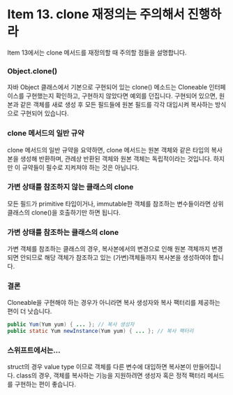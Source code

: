 # Item 13. clone 재정의는 주의해서 진행하라

Item 13에서는 clone 메서드를 재정의할 때 주의할 점들을 설명합니다.

### Object.clone()

자바 Object 클래스에서 기본으로 구현되어 있는 clone() 메소드는 Cloneable 인터페이스를 구현했는지 확인하고, 구현하지 않았다면 예외를 던집니다. 구현되어 있으면, 원본과 같은 객체를 새로 생성 후 모든 필드들에 원본 필드를 각각 대입시켜 복사하는 방식으로 구현되어 있습니다.

### clone 메서드의 일반 규약

clone 메서드의 일반 규약을 요약하면, clone 메서드는 원본 객체와 같은 타입의 복사본을 생성해 반환하며, 관례상 반환된 객체와 원본 객체는 독립적이라는 것입니다. 하지만 이 규약들이 필수로 지켜져야 하는 것은 아닙니다.

### 가변 상태를 참조하지 않는 클래스의 clone

모든 필드가 primitive 타입이거나, immutable한 객체를 참조하는 변수들이라면 상위 클래스의 clone()을 호출하기만 하면 됩니다.

### 가변 상태를 참조하는 클래스의 clone

가변 객체를 참조하는 클래스의 경우, 복사본에서의 변경으로 인해 원본 객체까지 변경되면 안되므로 해당 객체가 참조하고 있는 (가변)객체들까지 복사본을 생성하여야 합니다.

### 결론

Cloneable을 구현해야 하는 경우가 아니라면 복사 생성자와 복사 팩터리를 제공하는 편이 더 낫습니다.

```java
public Yum(Yum yum) { ... }; // 복사 생성자
public static Yum newInstance(Yum yum) { ... }; // 복사 팩터리
```

### 스위프트에서는...

struct의 경우 value type 이므로 객체를 다른 변수에 대입하면 복사본이 만들어집니다. class의 경우, 객체를 복사하는 기능을 지원하려면 생성자 혹은 정적 팩터리 메서드를 구현하는 편이 좋습니다.
